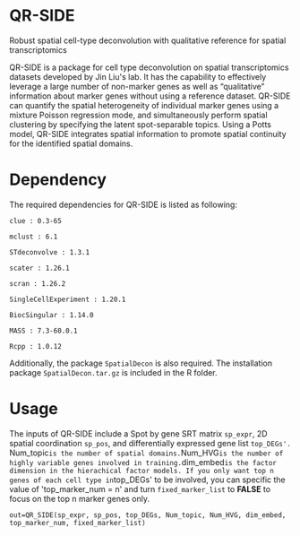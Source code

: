# QR-SIDE
Robust spatial cell-type deconvolution with qualitative reference for spatial transcriptomics

QR-SIDE is a package for cell type deconvolution on spatial transcriptomics datasets developed by Jin Liu's lab. It has the capability to effectively leverage a large number of non-marker genes as well as “qualitative” information about marker genes without using a reference dataset. QR-SIDE can quantify the spatial heterogeneity of individual marker genes using a mixture Poisson regression mode, and simultaneously perform spatial clustering by specifying the latent spot-separable topics. Using a Potts model, QR-SIDE integrates spatial information to promote spatial continuity for the identified spatial domains. 

# Dependency
The required dependencies for QR-SIDE is listed as following:

`clue : 0.3-65`

`mclust : 6.1`

`STdeconvolve : 1.3.1` 

`scater : 1.26.1` 

`scran : 1.26.2` 

`SingleCellExperiment : 1.20.1` 

`BiocSingular : 1.14.0` 

`MASS : 7.3-60.0.1`

`Rcpp : 1.0.12`

Additionally, the package `SpatialDecon` is also required. The installation package `SpatialDecon.tar.gz` is included in the R folder.

# Usage
The inputs of QR-SIDE include a Spot by gene SRT matrix `sp_expr`, 2D spatial coordination `sp_pos`, and differentially expressed gene list `top_DEGs'. `Num_topic` is the number of spatial domains. `Num_HVG` is the number of highly variable genes involved in training. `dim_embed` is the factor dimension in the hierachical factor models. If you only want top n genes of each cell type in `top_DEGs' to be involved, you can specific the value of 'top_marker_num = n' and turn `fixed_marker_list` to **FALSE** to focus on the top n marker genes only.

`out=QR_SIDE(sp_expr, sp_pos, top_DEGs, Num_topic, Num_HVG, dim_embed, top_marker_num, fixed_marker_list)`
